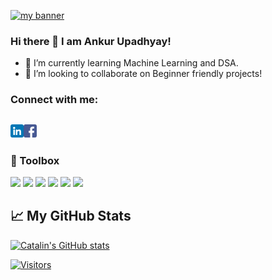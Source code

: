 <p align=”center”>
  
<a href="https://www.linkedin.com/in/ankur-upadhyay-a82b02135/" target="_blank" rel="noreferrer"><img src="https://user-images.githubusercontent.com/73516124/147856406-a74687d5-eb1f-4f38-bbfe-1d77198115b8.png" alt="my banner"></a>
</p>

### Hi there 👋 I am Ankur Upadhyay!

- 🌱 I’m currently learning Machine Learning and DSA.
- 👯 I’m looking to collaborate on Beginner friendly projects!

### Connect with me:
<a href="https://www.linkedin.com/in/ankur-upadhyay-a82b02135/"><img align="left" src="https://raw.githubusercontent.com/ankurup3/ankurup3/main/images/linkedin.png" alt="icon | LinkedIn" width="21px"/></a>
<a href="https://www.facebook.com/profile.php?id=100005053352554"><img align="left" src="https://raw.githubusercontent.com/ankurup3/ankurup3/main/images/facebook.png" alt="icon | Facebook" width="21px"/></a>
</br>
---

### 🧰 Toolbox

![](https://img.shields.io/badge/C-00599C?style=for-the-badge&logo=c&logoColor=white)
![](https://img.shields.io/badge/C%2B%2B-00599C?style=for-the-badge&logo=c%2B%2B&logoColor=white)
![](https://img.shields.io/badge/HTML5-E34F26?style=for-the-badge&logo=html5&logoColor=white)
![](https://img.shields.io/badge/CSS3-1572B6?style=for-the-badge&logo=css3&logoColor=white)
![](https://img.shields.io/badge/JavaScript-F7DF1E?style=for-the-badge&logo=javascript&logoColor=black)
![](https://img.shields.io/badge/Python-14354C?style=for-the-badge&logo=python&logoColor=white)


## &#x1f4c8; My GitHub Stats


[![Catalin's GitHub stats](https://github-readme-stats.vercel.app/api?username=ankurup3&theme=radical)](https://github.com/anuraghazra/github-readme-stats)


[![Visitors](https://visitor-badge.glitch.me/badge?page_id=ankurup3.ankurup3)](https://www.linkedin.com/in/ankur-upadhyay-a82b02135/)

<!--
**ankurup3/ankurup3** is a ✨ _special_ ✨ repository because its `README.md` (this file) appears on your GitHub profile.

Here are some ideas to get you started:

- 🔭 I’m currently working on ...
- 🌱 I’m currently learning ...
- 👯 I’m looking to collaborate on ...
- 🤔 I’m looking for help with ...
- 💬 Ask me about ...
- 📫 How to reach me: ...
- 😄 Pronouns: ...
- ⚡ Fun fact: ...
-->
